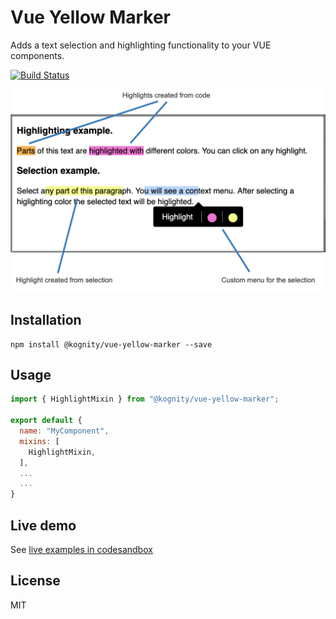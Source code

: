 # Vue Yellow Marker
Adds a text selection and highlighting functionality to your VUE components.

[![Build Status](https://travis-ci.org/Kognity/vue-yellow-marker.svg?branch=master)](https://travis-ci.org/Kognity/vue-yellow-marker)

![Example](https://github.com/Kognity/vue-yellow-marker/raw/master/doc/vue-yellow-marker-screen.png)

## Installation

```
npm install @kognity/vue-yellow-marker --save
```

## Usage



```javascript
import { HighlightMixin } from "@kognity/vue-yellow-marker";

export default {
  name: "MyComponent",
  mixins: [
    HighlightMixin,
  ],
  ...
  ...
}
```

## Live demo

See [live examples in codesandbox](https://codesandbox.io/s/github/harabchuk/vue-yellow-marker-examples/tree/master/)

## License

MIT